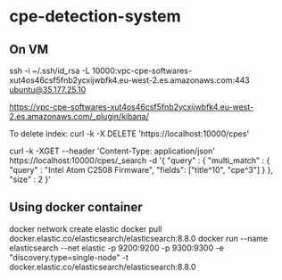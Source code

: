 # cpe-detection-system

## On VM

ssh -i ~/.ssh/id_rsa -L 10000:vpc-cpe-softwares-xut4os46csf5fnb2ycxijwbfk4.eu-west-2.es.amazonaws.com:443 ubuntu@35.177.25.10

https://vpc-cpe-softwares-xut4os46csf5fnb2ycxijwbfk4.eu-west-2.es.amazonaws.com/_plugin/kibana/

To delete index:
curl -k -X DELETE 'https://localhost:10000/cpes'

curl -k -XGET --header 'Content-Type: application/json' https://localhost:10000/cpes/_search -d '{
    "query" : {
        "multi_match" : {
            "query" : "Intel Atom C2508 Firmware",
            "fields": ["title^10", "cpe^3"]
        } 
    },
    "size" : 2
}'

## Using docker container
docker network create elastic
docker pull docker.elastic.co/elasticsearch/elasticsearch:8.8.0
docker run --name elasticsearch --net elastic -p 9200:9200 -p 9300:9300 -e "discovery.type=single-node" -t docker.elastic.co/elasticsearch/elasticsearch:8.8.0


